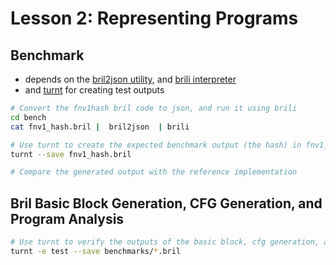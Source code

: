 # Lesson 2:  Representing Programs

## Benchmark
* depends on the [bril2json utility](https://capra.cs.cornell.edu/bril/tools/brilirs.html), and [brili interpreter](https://capra.cs.cornell.edu/bril/tools/brilirs.html)
* and [turnt](https://github.com/cucapra/turnt) for creating test outputs
```sh
# Convert the fnv1hash bril code to json, and run it using brili
cd bench
cat fnv1_hash.bril |  bril2json  | brili

# Use turnt to create the expected benchmark output (the hash) in fnv1_hash.out
turnt --save fnv1_hash.bril

# Compare the generated output with the reference implementation

```

## Bril Basic Block Generation, CFG Generation, and Program Analysis
```sh
# Use turnt to verify the outputs of the basic block, cfg generation, and add instruction counting tool
turnt -e test --save benchmarks/*.bril
```
